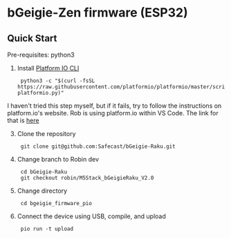 bGeigie-Zen firmware (ESP32)
============================

Quick Start
-----------

Pre-requisites: python3

1. Install [Platform IO CLI](https://docs.platformio.org/en/latest/core/installation.html)
  
        python3 -c "$(curl -fsSL https://raw.githubusercontent.com/platformio/platformio/master/scripts/get-platformio.py)"
  I haven't tried this step myself, but if it fails, try to follow the instructions on platform.io's website. Rob is using platform.io within VS Code. The link for that is [here](https://docs.platformio.org/en/latest/integration/ide/vscode.html#quick-start)
  
3. Clone the repository
  
        git clone git@github.com:Safecast/bGeigie-Raku.git
  
4. Change branch to Robin dev
  
        cd bGeigie-Raku
        git checkout robin/M5Stack_bGeigieRaku_V2.0
  
5. Change directory
  
        cd bgeigie_firmware_pio
  
6. Connect the device using USB, compile, and upload
  
        pio run -t upload
  
